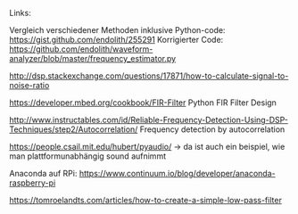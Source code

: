 Links:

Vergleich verschiedener Methoden inklusive Python-code:
https://gist.github.com/endolith/255291
Korrigierter Code:
https://github.com/endolith/waveform-analyzer/blob/master/frequency_estimator.py

http://dsp.stackexchange.com/questions/17871/how-to-calculate-signal-to-noise-ratio

https://developer.mbed.org/cookbook/FIR-Filter
Python FIR Filter Design

http://www.instructables.com/id/Reliable-Frequency-Detection-Using-DSP-Techniques/step2/Autocorrelation/
Frequency detection by autocorrelation

https://people.csail.mit.edu/hubert/pyaudio/
-> da ist auch ein beispiel, wie man plattformunabhängig sound aufnimmt

Anaconda auf RPi:
https://www.continuum.io/blog/developer/anaconda-raspberry-pi

https://tomroelandts.com/articles/how-to-create-a-simple-low-pass-filter
